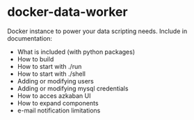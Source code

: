 docker-data-worker
=================

Docker instance to power your data scripting needs. Include in documentation:
- What is included (with python packages)
- How to build
- How to start with ./run
- How to start with ./shell
- Adding or modifying users
- Adding or modifying mysql credentials
- How to acces azkaban UI
- How to expand components
- e-mail notification limitations
